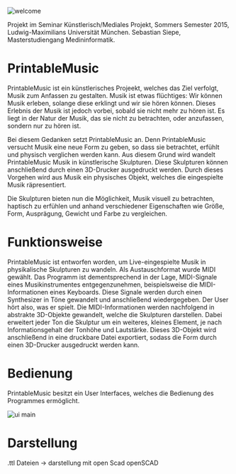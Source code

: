 ![welcome](https://raw.github.com/super-saubaer/PrintableMusic/master/Resources/PRINTABLE_MUSIC/welcome_neu.jpg)


Projekt im Seminar Künstlerisch/Mediales Projekt, Sommers Semester 2015, Ludwig-Maximilians Universität München.
Sebastian Siepe, Masterstudiengang Medininformatik.


# PrintableMusic
PrintableMusic ist ein künstlerisches Projeekt, welches das Ziel verfolgt, Musik zum Anfassen zu gestalten.
Musik ist etwas flüchtiges: Wir können Musik erleben, solange diese erklingt und wir sie hören können. Dieses Erlebnis der Musik ist jedoch vorbei, sobald sie nicht mehr zu hören ist. Es liegt in der Natur der Musik, das sie nicht zu betrachten, oder anzufassen, sondern nur zu hören ist.

Bei diesem Gedanken setzt PrintableMusic an. Denn PrintableMusic versucht Musik eine neue Form zu geben, so dass sie betrachtet, erfühlt und physisch verglichen werden kann. 
Aus diesem Grund wird wandelt PrintableMusic Musik in künstlerische Skulpturen. Diese Skulpturen können anschließend durch einen 3D-Drucker ausgedruckt werden. Durch dieses Vorgehen wird aus Musik ein physisches Objekt, welches die eingespielte Musik räpresentiert. 

Die Skulpturen bieten nun die Möglichkeit, Musik visuell zu betrachten, haptisch zu erfühlen und anhand verschiedener Eigenschaften wie Größe, Form, Ausprägung, Gewicht und Farbe zu vergleichen.

# Funktionsweise
PrintableMusic ist entworfen worden, um Live-eingespielte Musik in physikalische Skulpturen zu wandeln. Als Austauschformat wurde MIDI gewählt. Das Programm ist dementsprechend in der Lage, MIDI-Signale eines Musikinstrumentes entgegenzunehmen, beispielsweise die MIDI-Informationen eines Keyboards. Diese Signale werden durch einen Synthesizer in Töne gewandelt und anschließend wiedergegeben. Der User hört also, was er spielt. 
Die MIDI-Informationen werden nachfolgend in abstrakte 3D-Objekte gewandelt, welche die Skulpturen darstellen. Dabei erweitert jeder Ton die Skulptur um ein weiteres, kleines Element, je nach Informationsgehalt der Tonhöhe und Lautstärke. 
Dieses 3D-Objekt wird anschließend in eine druckbare Datei exportiert, sodass die Form durch einen 3D-Drucker ausgedruckt werden kann.

# Bedienung
PrintableMusic besitzt ein User Interfaces, welches die Bedienung des Programmes ermöglicht.

![ui main](https://raw.github.com/super-saubaer/PrintableMusic/master/Resources/bilder/main.png|width=80px)



# Darstellung
.ttl Dateien -> darstellung mit open Scad openSCAD

# 
